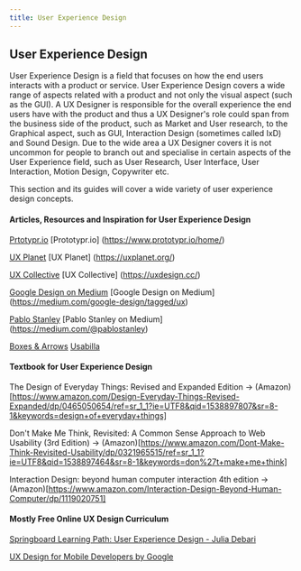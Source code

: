 ```yaml
---
title: User Experience Design
---
```

## User Experience Design

User Experience Design is a field that focuses on how the end users interacts with a product or service. User Experience Design covers a wide range of aspects related with a product and not only the visual aspect (such as the GUI). A UX Designer is responsible for the overall experience the end users have with the product and thus a UX Designer's role could span from the business side of the product, such as Market and User research, to the Graphical aspect, such as GUI, Interaction Design (sometimes called IxD) and Sound Design. Due to the wide area a UX Designer covers it is not uncommon for people to branch out and specialise in certain aspects of the User Experience field, such as User Research, User Interface, User Interaction, Motion Design, Copywriter etc. 

This section and its guides will cover a wide variety of user experience design concepts.


#### Articles, Resources and Inspiration for User Experience Design

 <a href='https://www.prototypr.io/home/' target='_blank' rel='nofollow'>Prtotypr.io</a>
[Prototypr.io] (https://www.prototypr.io/home/)

 <a href='https://uxplanet.org/' target='_blank' rel='nofollow'>UX Planet</a>
[UX Planet] (https://uxplanet.org/)

 <a href='https://uxdesign.cc/' target='_blank' rel='nofollow'>UX Collective</a>
[UX Collective] (https://uxdesign.cc/)

 <a href='https://medium.com/google-design/tagged/ux' target='_blank' rel='nofollow'>Google Design on Medium</a>
[Google Design on Medium] (https://medium.com/google-design/tagged/ux)

 <a href='https://medium.com/@pablostanley' taget='_blank' rel='nofollow'>Pablo Stanley</a>
[Pablo Stanley on Medium] (https://medium.com/@pablostanley)

[Boxes & Arrows](http://boxesandarrows.com)
[Usabilla](http://blog.usabilla.com)

#### Textbook for User Experience Design
 The Design of Everyday Things: Revised and Expanded Edition -> (Amazon)[https://www.amazon.com/Design-Everyday-Things-Revised-Expanded/dp/0465050654/ref=sr_1_1?ie=UTF8&qid=1538897807&sr=8-1&keywords=design+of+everyday+things]
 
 Don't Make Me Think, Revisited: A Common Sense Approach to Web Usability (3rd Edition) -> (Amazon)[https://www.amazon.com/Dont-Make-Think-Revisited-Usability/dp/0321965515/ref=sr_1_1?ie=UTF8&qid=1538897464&sr=8-1&keywords=don%27t+make+me+think]
 
Interaction Design: beyond human computer interaction 4th edition -> (Amazon)[https://www.amazon.com/Interaction-Design-Beyond-Human-Computer/dp/1119020751]

#### Mostly Free Online UX Design Curriculum

[Springboard Learning Path: User Experience Design - Julia Debari](https://www.springboard.com/learning-paths/user-experience-design/learn/#)

[UX Design for Mobile Developers
by Google](https://www.udacity.com/course/ux-design-for-mobile-developers--ud849)
